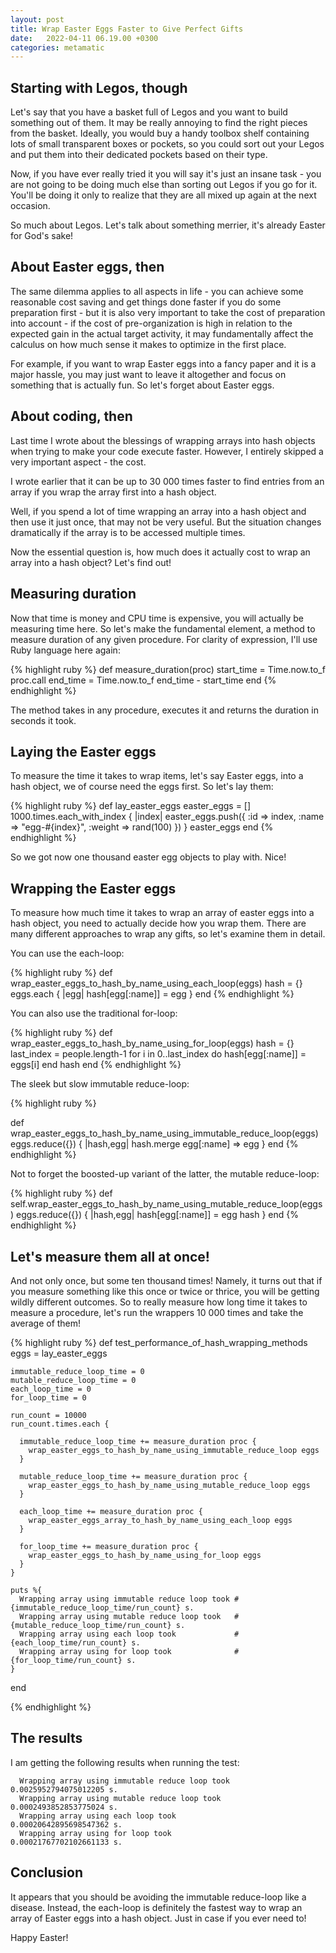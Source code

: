 ```yaml
---
layout: post
title: Wrap Easter Eggs Faster to Give Perfect Gifts 
date:   2022-04-11 06.19.00 +0300
categories: metamatic
---
```


## Starting with Legos, though

Let's say that you have a basket full of Legos and you want to
build something out of them. It may be really annoying to find the right pieces
from the basket. Ideally, you would buy a handy toolbox shelf
containing lots of small transparent boxes or pockets, 
so you could sort out your Legos and put them into their
dedicated pockets based on their type.

Now, if you have ever really tried it you will say it's just
an insane task - you are not going to be doing
much else than sorting out Legos if you go for it. You'll be doing it
only to realize that they are all mixed up again at the next occasion.

So much about Legos. Let's talk about something merrier, 
it's already Easter for God's sake!

## About Easter eggs, then

The same dilemma applies to all aspects in life - 
you can achieve some reasonable cost saving and get things done
faster if you do some preparation first - but it is also very
important to take the cost of preparation into account -
if the cost of pre-organization is high in relation to the expected gain
in the actual target activity, it may fundamentally affect the calculus
on how much sense it makes to optimize in the first place.

For example, if you want to wrap Easter eggs into a fancy paper and it is a
major hassle, you may just want to leave it altogether and focus on something that
is actually fun. So let's forget about Easter eggs.

## About coding, then

Last time I wrote about the blessings of wrapping arrays into 
hash objects when trying to make your code execute faster. However,
I entirely skipped a very important aspect - the cost.

I wrote earlier that it can be up to 30 000 times faster to find entries
from an array if you wrap the array first into a hash object.

Well, if you spend a lot of time wrapping an array into a hash object
and then use it just once, that may not be very useful. But the situation
changes dramatically if the array is to be accessed multiple times.
 
Now the essential question is, how much does it actually cost to wrap an array into 
a hash object? Let's find out!

## Measuring duration

Now that time is money and CPU time is expensive, you will actually
be measuring time here. So let's make the fundamental element,
a method to measure duration of any given procedure. For clarity
of expression, I'll use Ruby language here again:

{% highlight ruby %}
  def measure_duration(proc)
    start_time = Time.now.to_f
    proc.call
    end_time = Time.now.to_f
    end_time - start_time
  end
{% endhighlight %}

The method takes in any procedure, executes it and returns the 
duration in seconds it took.

## Laying the Easter eggs

To measure the time it takes to wrap items, let's say Easter eggs,
into a hash object, we of course need the eggs first.
So let's lay them:

{% highlight ruby %}
  def lay_easter_eggs
     easter_eggs = []
     1000.times.each_with_index { |index|
      easter_eggs.push({
        :id => index,
        :name => "egg-#{index}",
        :weight => rand(100)
      })
     }
     easter_eggs
  end
{% endhighlight %}

So we got now one thousand easter egg objects to play with. Nice!

## Wrapping the Easter eggs

To measure how much time it takes to wrap an array of easter eggs
into a hash object, you need to actually decide how you wrap them.
There are many different approaches to wrap any gifts, 
so let's examine them in detail. 

You can use the each-loop:

{% highlight ruby %}
  def wrap_easter_eggs_to_hash_by_name_using_each_loop(eggs)
      hash = {}
      eggs.each { |egg|
        hash[egg[:name]] = egg
      }
  end
{% endhighlight %}

You can also use the traditional for-loop:

{% highlight ruby %}
  def wrap_easter_eggs_to_hash_by_name_using_for_loop(eggs)
    hash = {}
    last_index = people.length-1
    for i in 0..last_index do 
      hash[egg[:name]] = eggs[i]
    end
    hash
end
{% endhighlight %}

The sleek but slow immutable reduce-loop:

{% highlight ruby %}

  def wrap_easter_eggs_to_hash_by_name_using_immutable_reduce_loop(eggs)
    eggs.reduce({}) { |hash,egg|
      hash.merge egg[:name] => egg
    }
  end
{% endhighlight %}

Not to forget the boosted-up variant of the latter, the mutable reduce-loop:

{% highlight ruby %}
  def self.wrap_easter_eggs_to_hash_by_name_using_mutable_reduce_loop(eggs)
    eggs.reduce({}) { |hash,egg|
      hash[egg[:name]] = egg
      hash
    }
  end
{% endhighlight %}

## Let's measure them all at once!

And not only once, but some ten thousand times! Namely,
it turns out that if you measure something like this once or twice or thrice,
you will be getting wildly different outcomes. So to really
measure how long time it takes to measure a procedure, let's run the 
wrappers 10 000 times and take the average of them!

{% highlight ruby %}
def test_performance_of_hash_wrapping_methods
    eggs = lay_easter_eggs

    immutable_reduce_loop_time = 0
    mutable_reduce_loop_time = 0
    each_loop_time = 0
    for_loop_time = 0
    
    run_count = 10000
    run_count.times.each {
    
      immutable_reduce_loop_time += measure_duration proc {
        wrap_easter_eggs_to_hash_by_name_using_immutable_reduce_loop eggs
      }
      
      mutable_reduce_loop_time += measure_duration proc {
        wrap_easter_eggs_to_hash_by_name_using_mutable_reduce_loop eggs
      }
    
      each_loop_time += measure_duration proc {
        wrap_easter_eggs_array_to_hash_by_name_using_each_loop eggs
      }
      
      for_loop_time += measure_duration proc {
        wrap_easter_eggs_to_hash_by_name_using_for_loop eggs
      }
    }
    
    puts %{
      Wrapping array using immutable reduce loop took #{immutable_reduce_loop_time/run_count} s.
      Wrapping array using mutable reduce loop took   #{mutable_reduce_loop_time/run_count} s.
      Wrapping array using each loop took             #{each_loop_time/run_count} s.
      Wrapping array using for loop took              #{for_loop_time/run_count} s.
    }
end

{% endhighlight %}

## The results

I am getting the following results when running the test:
```
  Wrapping array using immutable reduce loop took 0.0025952794075012205 s.
  Wrapping array using mutable reduce loop took   0.0002493852853775024 s.
  Wrapping array using each loop took             0.00020642895698547362 s.
  Wrapping array using for loop took              0.00021767702102661133 s.
```
## Conclusion

It appears that you should be avoiding the immutable reduce-loop like a disease.
Instead, the each-loop is definitely the fastest way to wrap an array of
Easter eggs into a hash object. Just in case if you ever need to!

Happy Easter!
